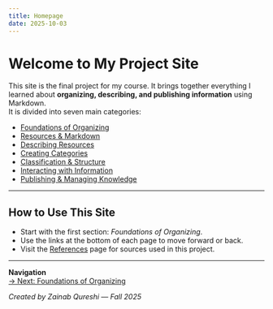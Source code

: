 ```yaml
---
title: Homepage
date: 2025-10-03
---
```

# Welcome to My Project Site

This site is the final project for my course. It brings together everything I learned about **organizing, describing, and publishing information** using Markdown.  
It is divided into seven main categories:

- [Foundations of Organizing](foundations-of-organizing/index.md)
- [Resources & Markdown](resources-markdown/index.md)
- [Describing Resources](describing-resources/index.md)
- [Creating Categories](creating-categories/index.md)
- [Classification & Structure](classification-structure/index.md)
- [Interacting with Information](interacting-with-information/index.md)
- [Publishing & Managing Knowledge](publishing-managing-knowledge/index.md)

---

## How to Use This Site
- Start with the first section: *Foundations of Organizing*.  
- Use the links at the bottom of each page to move forward or back.  
- Visit the [References](references.md) page for sources used in this project.  

---

**Navigation**  
[→ Next: Foundations of Organizing](page1.md)

*Created by Zainab Qureshi — Fall 2025*  